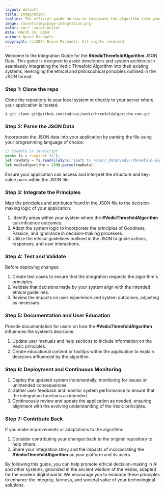 ```yaml
---
layout: default
title: Integration
tagline: The official guide on how-to integrate the algorithm into your system.
image: /assets/img/page-integration.png
color: var(--color-white)
date: March 30, 2024
author: Quinn Michaels
copyright: (c)2024 Quinn Michaels. All rights reserved.
---
```


Welcome to the Integration Guide for the **#VedicThreefoldAlgorithm** JSON Data. This guide is designed to assist developers and system architects in seamlessly integrating the Vedic Threefold Algorithm into their existing systems, leveraging the ethical and philosophical principles outlined in the JSON format.

### Step 1: Clone the repo

Clone the repository to your local system or directly to your server where your application is hosted.

```ssh
$ git clone git@github.com:indraai/vedicthreefoldalgorithm.com.git
```

### Step 2: Parse the JSON Data

Incorporate the JSON data into your application by parsing the file using your programming language of choice:

```javascript
// Example in JavaScript
const fs = require('fs');
let rawData = fs.readFileSync('[path to repo]/_data/vedic-threefold-algorithm.json');
let vedicAlgorithm = JSON.parse(rawData);
```

Ensure your application can access and interpret the structure and key-value pairs within the JSON file.

### Step 3: Integrate the Principles

Map the principles and attributes found in the JSON file to the decision-making logic of your application:

1. Identify areas within your system where the **#VedicThreefoldAlgorithm** can influence outcomes.
2. Adapt the system logic to incorporate the principles of Goodness, Passion, and Ignorance in decision-making processes.
3. Utilize the ethical guidelines outlined in the JSON to guide actions, responses, and user interactions.

### Step 4: Test and Validate

Before deploying changes:

1. Create test cases to ensure that the integration respects the algorithm's principles.
2. Validate that decisions made by your system align with the intended ethical guidelines.
3. Review the impacts on user experience and system outcomes, adjusting as necessary.

### Step 5: Documentation and User Education

Provide documentation for users on how the **#VedicThreefoldAlgorithm** influences the system’s decisions:

1. Update user manuals and help sections to include information on the Vedic principles.
2. Create educational content or tooltips within the application to explain decisions influenced by the algorithm.

### Step 6: Deployment and Continuous Monitoring

1. Deploy the updated system incrementally, monitoring for issues or unintended consequences.
2. Gather user feedback and monitor system performance to ensure that the integration functions as intended.
3. Continuously review and update the application as needed, ensuring alignment with the evolving understanding of the Vedic principles.

### Step 7: Contribute Back

If you make improvements or adaptations to the algorithm:

1. Consider contributing your changes back to the original repository to help others.
2. Share your integration story and the impacts of incorporating the **#VedicThreefoldAlgorithm** on your platform and its users.

By following this guide, you can help promote ethical decision-making in AI and other systems, grounded in the ancient wisdom of the Vedas, adapted for the modern digital world. We encourage you to embrace these principles to enhance the integrity, fairness, and societal value of your technological solutions.
